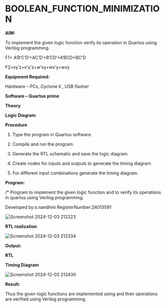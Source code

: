 # BOOLEAN_FUNCTION_MINIMIZATION

**AIM:**

To implement the given logic function verify its operation in Quartus using Verilog programming.

F1= A’B’C’D’+AC’D’+B’CD’+A’BCD+BC’D 

F2=xy’z+x’y’z+w’xy+wx’y+wxy

**Equipment Required:**

Hardware – PCs, Cyclone II , USB flasher

**Software – Quartus prime**

**Theory**

**Logic Diagram**

**Procedure**

1.	Type the program in Quartus software.

2.	Compile and run the program.

3.	Generate the RTL schematic and save the logic diagram.

4.	Create nodes for inputs and outputs to generate the timing diagram.

5.	For different input combinations generate the timing diagram.


**Program:**

/* Program to implement the given logic function and to verify its operations in quartus using Verilog programming. 

Developed by:s.nandhini
RegisterNumber:24013591

![Screenshot 2024-12-03 212223](https://github.com/user-attachments/assets/d8ccee36-aeaf-45ec-a4e2-4f0db3bf7baf)



**RTL realization**

![Screenshot 2024-12-03 212334](https://github.com/user-attachments/assets/7b0a66da-9258-45c3-a7d8-6590d2fa9ea3)



**Output:**


**RTL**

**Timing Diagram**

![Screenshot 2024-12-03 212430](https://github.com/user-attachments/assets/3d29dae5-1293-4400-ab84-49a94ccbf753)


**Result:**

Thus the given logic functions are implemented using and their operations are verified using Verilog programming.

